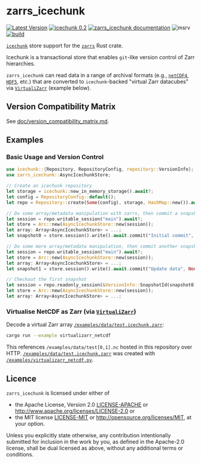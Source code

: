 # zarrs_icechunk

[![Latest Version](https://img.shields.io/crates/v/zarrs_icechunk.svg)](https://crates.io/crates/zarrs_icechunk)
[![icechunk 0.2](https://img.shields.io/badge/icechunk-0.2-blue)](https://crates.io/crates/icechunk)
[![zarrs_icechunk documentation](https://docs.rs/zarrs_icechunk/badge.svg)](https://docs.rs/zarrs_icechunk)
![msrv](https://img.shields.io/crates/msrv/zarrs_icechunk)
[![build](https://github.com/LDeakin/zarrs_icechunk/actions/workflows/ci.yml/badge.svg)](https://github.com/LDeakin/zarrs_icechunk/actions/workflows/ci.yml)

[`icechunk`](https://crates.io/crates/icechunk) store support for the [`zarrs`](https://crates.io/crates/zarrs) Rust crate.

Icechunk is a transactional store that enables `git`-like version control of Zarr hierarchies.

`zarrs_icechunk` can read data in a range of archival formats (e.g., [`netCDF4`](https://www.unidata.ucar.edu/software/netcdf/), [`HDF5`](https://www.hdfgroup.org/solutions/hdf5/), etc.) that are converted to `icechunk`-backed "virtual Zarr datacubes" via [`VirtualiZarr`](https://github.com/zarr-developers/VirtualiZarr) (example below).

## Version Compatibility Matrix
See [doc/version_compatibility_matrix.md](./doc/version_compatibility_matrix.md).

## Examples
### Basic Usage and Version Control
```rust
use icechunk::{Repository, RepositoryConfig, repository::VersionInfo};
use zarrs_icechunk::AsyncIcechunkStore;

// Create an icechunk repository
let storage = icechunk::new_in_memory_storage().await?;
let config = RepositoryConfig::default();
let repo = Repository::create(Some(config), storage, HashMap::new()).await?;

// Do some array/metadata manipulation with zarrs, then commit a snapshot
let session = repo.writable_session("main").await?;
let store = Arc::new(AsyncIcechunkStore::new(session));
let array: Array<AsyncIcechunkStore> = ...;
let snapshot0 = store.session().write().await.commit("Initial commit", None).await?;

// Do some more array/metadata manipulation, then commit another snapshot
let session = repo.writable_session("main").await?;
let store = Arc::new(AsyncIcechunkStore::new(session));
let array: Array<AsyncIcechunkStore> = ...;
let snapshot1 = store.session().write().await.commit("Update data", None).await?;

// Checkout the first snapshot
let session = repo.readonly_session(&VersionInfo::SnapshotId(snapshot0)).await?;
let store = Arc::new(AsyncIcechunkStore::new(session));
let array: Array<AsyncIcechunkStore> = ...;
```

### Virtualise NetCDF as Zarr (via [`VirtualiZarr`](https://github.com/zarr-developers/VirtualiZarr))
Decode a virtual Zarr array [`/examples/data/test.icechunk.zarr`]:
```bash
cargo run --example virtualizarr_netcdf
```
This references `/examples/data/test[0,1].nc` hosted in this repository over HTTP.
[`/examples/data/test.icechunk.zarr`] was created with [`/examples/virtualizarr_netcdf.py`](./examples/virtualizarr_netcdf.py).

## Licence
`zarrs_icechunk` is licensed under either of
 - the Apache License, Version 2.0 [LICENSE-APACHE](./LICENCE-APACHE) or <http://www.apache.org/licenses/LICENSE-2.0> or
 - the MIT license [LICENSE-MIT](./LICENCE-MIT) or <http://opensource.org/licenses/MIT>, at your option.

Unless you explicitly state otherwise, any contribution intentionally submitted for inclusion in the work by you, as defined in the Apache-2.0 license, shall be dual licensed as above, without any additional terms or conditions.


[`/examples/data/test.icechunk.zarr`]: ./examples/data/test.icechunk.zarr